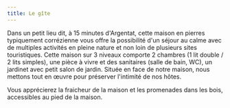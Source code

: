 ```yaml
---
title: Le gîte
---
```

Dans un petit lieu dit, à 15 minutes d'Argentat, cette maison en pierres typiquement corrézienne vous offre la possibilité d'un séjour au calme avec de multiples activités en pleine nature et non loin de plusieurs sites touristiques.
Cette maison sur 3 niveaux comporte 2 chambres (1 lit double / 2 lits simples), une pièce à vivre et des sanitaires (salle de bain, WC), un jardinet avec petit salon de jardin.
Située en face de notre maison, nous mettons tout en œuvre pour préserver l'intimité de nos hôtes.

Vous apprécierez la fraicheur de la maison et les promenades dans les bois, accessibles au pied de la maison.